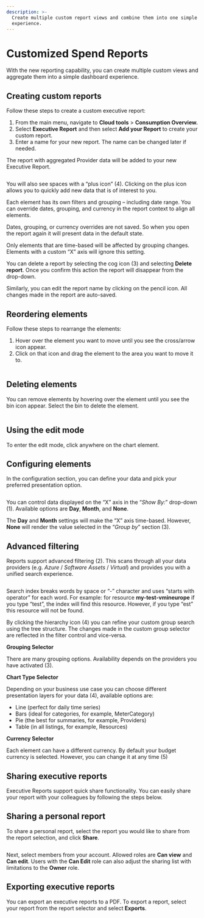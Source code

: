 ```yaml
---
description: >-
  Create multiple custom report views and combine them into one simple dashboard
  experience.
---
```


# Customized Spend Reports

With the new reporting capability, you can create multiple custom views and aggregate them into a simple dashboard experience.

## Creating custom reports <a href="#building-custom-reports" id="building-custom-reports"></a>

Follow these steps to create a custom executive report:

1. From the main menu, navigate to **Cloud tools** > **Consumption Overview.**
2. Select **Executive Report** and then select **Add your Report** to create your custom report.
3. Enter a name for your new report. The name can be changed later if needed.

The report with aggregated Provider data will be added to your new Executive Report.

<figure><img src="../../../.gitbook/assets/image (745).png" alt=""><figcaption></figcaption></figure>

You will also see spaces with a “plus icon” (4). Clicking on the plus icon allows you to quickly add new data that is of interest to you.

Each element has its own filters and grouping – including date range. You can override dates, grouping, and currency in the report context to align all elements.

Dates, grouping, or currency overrides are not saved. So when you open the report again it will present data in the default state.

Only elements that are time-based will be affected by grouping changes. Elements with a custom “X” axis will ignore this setting.

You can delete a report by selecting the cog icon (3) and selecting **Delete report**. Once you confirm this action the report will disappear from the drop-down.

Similarly, you can edit the report name by clicking on the pencil icon. All changes made in the report are auto-saved.

## Reordering elements <a href="#reordering-elements" id="reordering-elements"></a>

Follow these steps to rearrange the elements:

1. Hover over the element you want to move until you see the cross/arrow icon appear.&#x20;
2. Click on that icon and drag the element to the area you want to move it to.

<figure><img src="../../../.gitbook/assets/image (746).png" alt=""><figcaption></figcaption></figure>

## Deleting elements <a href="#deleting-elements" id="deleting-elements"></a>

You can remove elements by hovering over the element until you see the bin icon appear. Select the bin to delete the element.

<figure><img src="../../../.gitbook/assets/image (748).png" alt=""><figcaption></figcaption></figure>

## Using the edit mode <a href="#editing" id="editing"></a>

To enter the edit mode, click anywhere on the chart element.

## Configuring elements <a href="#configuring-elements" id="configuring-elements"></a>

In the configuration section, you can define your data and pick your preferred presentation option.

<figure><img src="../../../.gitbook/assets/image (747).png" alt=""><figcaption></figcaption></figure>

You can control data displayed on the “X” axis in the “_Show By:_” drop-down (1). Available options are **Day**, **Month**, and **None**.

The **Day** and **Month** settings will make the “X” axis time-based. However, **None** will render the value selected in the “_Group by_” section (3).

## **Advanced filtering**

Reports support advanced filtering (2). This scans through all your data providers (e.g. _Azure_ / _Software Assets_ / _Virtual_) and provides you with a unified search experience.

<figure><img src="../../../.gitbook/assets/image (749).png" alt=""><figcaption></figcaption></figure>

Search index breaks words by space or “-” character and uses “starts with operator” for each word. For example: for resource **my-test-vmineurope** if you type “test”, the index will find this resource. However, if you type “est” this resource will not be found.

By clicking the hierarchy icon (4) you can refine your custom group search using the tree structure. The changes made in the custom group selector are reflected in the filter control and vice-versa.

**Grouping Selector**

There are many grouping options. Availability depends on the providers you have activated (3).

**Chart Type Selector**

Depending on your business use case you can choose different presentation layers for your data (4), available options are:

* Line (perfect for daily time series)
* Bars (ideal for categories, for example, MeterCategory)
* Pie (the best for summaries, for example, Providers)
* Table (in all listings, for example, Resources)

**Currency Selector**

Each element can have a different currency. By default your budget currency is selected. However, you can change it at any time (5)

## Sharing executive reports <a href="#sharing-executive-reports" id="sharing-executive-reports"></a>

Executive Reports support quick share functionality. You can easily share your report with your colleagues by following the steps below.

## Sharing a personal report <a href="#sharing-an-personal-report" id="sharing-an-personal-report"></a>

To share a personal report, select the report you would like to share from the report selection, and click **Share**.

<figure><img src="../../../.gitbook/assets/image (750).png" alt=""><figcaption></figcaption></figure>

Next, select members from your account. Allowed roles are **Can view** and **Can edit**. Users with the **Can Edit** role can also adjust the sharing list with limitations to the **Owner** role.

## Exporting executive reports <a href="#exporting-executive-report" id="exporting-executive-report"></a>

You can export an executive reports to a PDF. To export a report, select your report from the report selector and select **Exports**.
